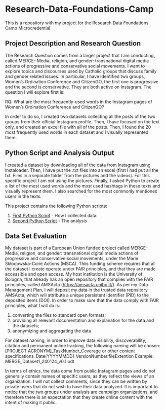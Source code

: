 # Research-Data-Foundations-Camp
This is a repository with my project for the Research Data Foundations Camp Microcredential

## Project Description and Research Question
The Research Question comes from a larger project that I am conducting, called MERGE- Media, religion, and gender: transnational digital media actions of progressive and conservative social movements. I want to explore topics and discourses used by Catholic groups that discuss family and gender related issues. In particular, I have identified two groups, Women’s Ordination Conference and CitizenGO, the first one is progressive and the second is conservative. They are both active on Instagram. The question I will explore first is:

RQ: What are the most frequently-used words in the Instagram pages of Women’s Ordination Conference and CitizenGO?

In order to do so, I created two datasets collecting all the posts of the two groups from their official Instagram profile. Then, I have focused on the text only, and created an excel file with all of the posts. Then, I found the 20 most frequently used words in each dataset and I visually represented them. 


## Python Script and Analysis Output

I created a dataset by downloading all of the data from Instagram using Instaloader. Then, I have put the .txt files into an excel (first I had put all the txt. Files in a separate folder from the pictures and the videos). For this specific project I am not using the pictures. Finally, I asked Python to create a list of the most used words and the most used hashtags in these texts and visually represent them. I also searched for the most commonly mentioned users in the texts. 

This project contains the following Python scripts:

1. [First Python Script](Dataset.py) - How I collected data
2. [Second Python Script](Analysis.py) - The analysis



## Data Set Evaluation

My dataset is part of a European Union funded project called MERGE- Media, religion, and gender: transnational digital media actions of progressive and conservative social movements, under the Marie Skłodowska-Curie Actions (MSCA). Thiis funding scheme requires that all the dataset I create operate under FAIR principles, and that they are made accessible and open access. My host institution is the University of Bologna, that already has an open repository that complies with the FAIR principles, called AMSActa (https://amsacta.unibo.it/). As per my Data Management Plan, I will deposit my data in the trusted data repository AMSActa, which will attribute a unique persistent identifier (PID) to the deposited items [DOI]. In order to make sure that the data comply with FAIR principles, what I will do is:
1)	converting the files to standard open formats; 
2)	providing all relevant documentation and explanation for the data and the datasets;
3)	anonymizing and aggregating the data

For dataset naming, in order to improve data visibility, discoverability, citation and permanent online tracking, the following naming will be chosen:
[PROJECT ACRONYM]_TaskNumber_Coverage or other content specifications_Date(YYYYMMDD)_VersionNumber.fileExtention
Example: 
MERGE_Dataset1_240124_v0.1.odt

In terms of ethics, the data come from public Instagram pages and do not generally contain names of specific users, as they reflect the views of an organization. I will not collect comments, since they can be written by private users that do not wish to have their data analyzed. It is important to notice that the two groups under analysis are campaign organizations, and therefore there is an expectation that they create online content with the intent of making it public. 


